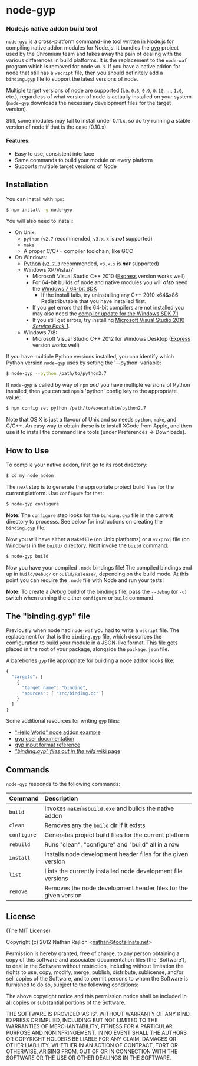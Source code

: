 node-gyp
=========
### Node.js native addon build tool

`node-gyp` is a cross-platform command-line tool written in Node.js for compiling
native addon modules for Node.js.  It bundles the [gyp](https://code.google.com/p/gyp/)
project used by the Chromium team and takes away the pain of dealing with the
various differences in build platforms. It is the replacement to the `node-waf`
program which is removed for node `v0.8`. If you have a native addon for node that
still has a `wscript` file, then you should definitely add a `binding.gyp` file
to support the latest versions of node.

Multiple target versions of node are supported (i.e. `0.8`, `0.9`, `0.10`, ..., `1.0`,
etc.), regardless of what version of node is actually installed on your system
(`node-gyp` downloads the necessary development files for the target version).

Still, some modules may fail to install under 0.11.x, so do try running a stable
version of node if that is the case (0.10.x).

#### Features:

 * Easy to use, consistent interface
 * Same commands to build your module on every platform
 * Supports multiple target versions of Node


Installation
------------

You can install with `npm`:

``` bash
$ npm install -g node-gyp
```

You will also need to install:

  * On Unix:
    * `python` (`v2.7` recommended, `v3.x.x` is __*not*__ supported)
    * `make`
    * A proper C/C++ compiler toolchain, like GCC
  * On Windows:
    * [Python][windows-python] ([`v2.7.3`][windows-python-v2.7.3] recommended, `v3.x.x` is __*not*__ supported)
    * Windows XP/Vista/7:
      * Microsoft Visual Studio C++ 2010 ([Express][msvc2010] version works well)
      * For 64-bit builds of node and native modules you will _**also**_ need the [Windows 7 64-bit SDK][win7sdk]
        * If the install fails, try uninstalling any C++ 2010 x64&x86 Redistributable that you have installed first.
      * If you get errors that the 64-bit compilers are not installed you may also need the [compiler update for the Windows SDK 7.1]
	  * If you still get errors, try installing [Microsoft Visual Studio 2010 *Service Pack 1*][msvc2010sp1].
    * Windows 7/8:
      * Microsoft Visual Studio C++ 2012 for Windows Desktop ([Express][msvc2012] version works well)

If you have multiple Python versions installed, you can identify which Python
version `node-gyp` uses by setting the '--python' variable:

``` bash
$ node-gyp --python /path/to/python2.7
```

If `node-gyp` is called by way of `npm` *and* you have multiple versions of
Python installed, then you can set `npm`'s 'python' config key to the appropriate
value:

``` bash
$ npm config set python /path/to/executable/python2.7
```

Note that OS X is just a flavour of Unix and so needs `python`, `make`, and C/C++.
An easy way to obtain these is to install XCode from Apple,
and then use it to install the command line tools (under Preferences -> Downloads).

How to Use
----------

To compile your native addon, first go to its root directory:

``` bash
$ cd my_node_addon
```

The next step is to generate the appropriate project build files for the current
platform. Use `configure` for that:

``` bash
$ node-gyp configure
```

__Note__: The `configure` step looks for the `binding.gyp` file in the current
directory to processs. See below for instructions on creating the `binding.gyp` file.

Now you will have either a `Makefile` (on Unix platforms) or a `vcxproj` file
(on Windows) in the `build/` directory. Next invoke the `build` command:

``` bash
$ node-gyp build
```

Now you have your compiled `.node` bindings file! The compiled bindings end up
in `build/Debug/` or `build/Release/`, depending on the build mode. At this point
you can require the `.node` file with Node and run your tests!

__Note:__ To create a _Debug_ build of the bindings file, pass the `--debug` (or
`-d`) switch when running the either `configure` or `build` command.


The "binding.gyp" file
----------------------

Previously when node had `node-waf` you had to write a `wscript` file. The
replacement for that is the `binding.gyp` file, which describes the configuration
to build your module in a JSON-like format. This file gets placed in the root of
your package, alongside the `package.json` file.

A barebones `gyp` file appropriate for building a node addon looks like:

``` python
{
  "targets": [
    {
      "target_name": "binding",
      "sources": [ "src/binding.cc" ]
    }
  ]
}
```

Some additional resources for writing `gyp` files:

 * ["Hello World" node addon example](https://github.com/joyent/node/tree/master/test/addons/hello-world)
 * [gyp user documentation](http://code.google.com/p/gyp/wiki/GypUserDocumentation)
 * [gyp input format reference](http://code.google.com/p/gyp/wiki/InputFormatReference)
 * [*"binding.gyp" files out in the wild* wiki page](https://github.com/TooTallNate/node-gyp/wiki/%22binding.gyp%22-files-out-in-the-wild)


Commands
--------

`node-gyp` responds to the following commands:

| **Command**   | **Description**
|:--------------|:---------------------------------------------------------------
| `build`       | Invokes `make`/`msbuild.exe` and builds the native addon
| `clean`       | Removes any the `build` dir if it exists
| `configure`   | Generates project build files for the current platform
| `rebuild`     | Runs "clean", "configure" and "build" all in a row
| `install`     | Installs node development header files for the given version
| `list`        | Lists the currently installed node development file versions
| `remove`      | Removes the node development header files for the given version


License
-------

(The MIT License)

Copyright (c) 2012 Nathan Rajlich &lt;nathan@tootallnate.net&gt;

Permission is hereby granted, free of charge, to any person obtaining
a copy of this software and associated documentation files (the
'Software'), to deal in the Software without restriction, including
without limitation the rights to use, copy, modify, merge, publish,
distribute, sublicense, and/or sell copies of the Software, and to
permit persons to whom the Software is furnished to do so, subject to
the following conditions:

The above copyright notice and this permission notice shall be
included in all copies or substantial portions of the Software.

THE SOFTWARE IS PROVIDED 'AS IS', WITHOUT WARRANTY OF ANY KIND,
EXPRESS OR IMPLIED, INCLUDING BUT NOT LIMITED TO THE WARRANTIES OF
MERCHANTABILITY, FITNESS FOR A PARTICULAR PURPOSE AND NONINFRINGEMENT.
IN NO EVENT SHALL THE AUTHORS OR COPYRIGHT HOLDERS BE LIABLE FOR ANY
CLAIM, DAMAGES OR OTHER LIABILITY, WHETHER IN AN ACTION OF CONTRACT,
TORT OR OTHERWISE, ARISING FROM, OUT OF OR IN CONNECTION WITH THE
SOFTWARE OR THE USE OR OTHER DEALINGS IN THE SOFTWARE.


[windows-python]: http://www.python.org/getit/windows
[windows-python-v2.7.3]: http://www.python.org/download/releases/2.7.3#download
[msvc2010]: http://go.microsoft.com/?linkid=9709949
[msvc2012]: http://go.microsoft.com/?linkid=9816758
[win7sdk]: http://www.microsoft.com/en-us/download/details.aspx?id=8279
[msvc2010sp1]: http://www.microsoft.com/downloads/en/confirmation.aspx?FamilyID=75568aa6-8107-475d-948a-ef22627e57a5
[compiler update for the Windows SDK 7.1]: http://www.microsoft.com/en-us/download/details.aspx?id=4422
